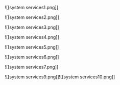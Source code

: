 ![[system services1.png]]

![[system services2.png]]

![[system services3.png]]

![[system services4.png]]

![[system services5.png]]

![[system services6.png]]

![[system services7.png]]

![[system services9.png]]![[system services10.png]]
